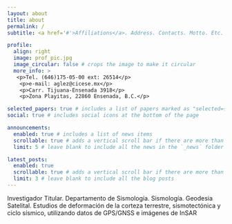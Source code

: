 ```yaml
---
layout: about
title: about
permalink: /
subtitle: <a href='#'>Affiliations</a>. Address. Contacts. Motto. Etc.

profile:
  align: right
  image: prof_pic.jpg
  image_circular: false # crops the image to make it circular
  more_info: >
   <p>Tel. (646)175-05-00 ext: 26514</p>
    <p>e-mail: aglez@cicese.mx</p>
    <p>Carr. Tijuana-Ensenada 3918</p>
    <p>Zona Playitas, 22860 Ensenada, B.C.</p>

selected_papers: true # includes a list of papers marked as "selected={true}"
social: true # includes social icons at the bottom of the page

announcements:
  enabled: true # includes a list of news items
  scrollable: true # adds a vertical scroll bar if there are more than 3 news items
  limit: 5 # leave blank to include all the news in the `_news` folder

latest_posts:
  enabled: true
  scrollable: true # adds a vertical scroll bar if there are more than 3 new posts items
  limit: 3 # leave blank to include all the blog posts
---
```


Investigador Titular. Departamento de Sismología.
Sismología. Geodesia Satelital.
Estudios de deformación de la corteza terrestre, sismotectónica y ciclo sísmico, utilizando datos de GPS/GNSS e imágenes de InSAR
